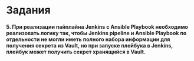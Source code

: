 # Задания
#### 5. При реализации пайплайна Jenkins с Ansible Playbook необходимо реализовать логику так, чтобы Jenkins pipeline и Ansible Playbook по отдельности не могли иметь полного набора информации для получения секрета из Vault, но при запуске плейбука в Jenkins, плейбук может получить секрет хранящийся в Vault.